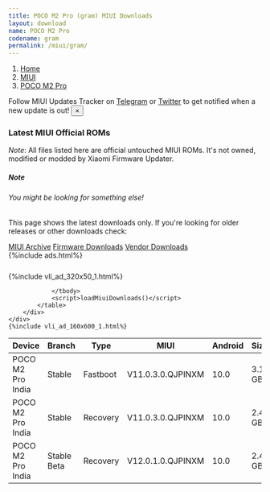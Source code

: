 ```yaml
---
title: POCO M2 Pro (gram) MIUI Downloads
layout: download
name: POCO M2 Pro
codename: gram
permalink: /miui/gram/
---
```

<nav aria-label="breadcrumb">
    <ol class="breadcrumb">
        <li class="breadcrumb-item"><a href="/">Home</a></li>
        <li class="breadcrumb-item"><a href="/miui/">MIUI</a></li>
        <li class="breadcrumb-item active" aria-current="page"><a href="/miui/gram/">POCO M2 Pro</a></li>
    </ol>
</nav>
<div class="alert alert-primary alert-dismissible fade show" role="alert">
    Follow MIUI Updates Tracker on <a href="https://t.me/MIUIUpdatesTracker" class="alert-link">Telegram</a>
     or <a href="https://twitter.com/MiFwUpdater" class="alert-link">Twitter</a> to get notified when a new update is out!
    <button type="button" class="close" data-dismiss="alert" aria-label="Close">
        <span aria-hidden="true">&times;</span>
    </button>
</div>

### Latest MIUI Official ROMs
*Note*: All files listed here are official untouched MIUI ROMs. It's not owned, modified or modded by Xiaomi Firmware Updater.
<div class="card">
  <div class="card-body">
    <h5 class="card-title">Note</h5>
    <h6 class="card-subtitle mb-2 text-muted">You might be looking for something else!</h6>
    <p class="card-text">This page shows the latest downloads only.
     If you're looking for older releases or other downloads check:</p>
    <a href="/archive/miui/gram/" class="card-link">MIUI Archive</a>
    <a href="/firmware/gram/" class="card-link">Firmware Downloads</a>
    <a href="/vendor/gram/" class="card-link">Vendor Downloads</a>
  </div>
</div>
{%include ads.html%}
<div class="row justify-content-center">
    <div class="col-10">
        <div class="table-responsive-md" style="margin-top: 25px;">
            {%include vli_ad_320x50_1.html%}
            <table id="miui" class="display dt-responsive nowrap compact table table-striped table-hover table-sm">
                <thead class="thead-dark">
                    <tr>
                        <th data-ref="device">Device</th>
                        <th data-ref="branch">Branch</th>
                        <th data-ref="type">Type</th>
                        <th data-ref="miui">MIUI</th>
                        <th data-ref="android">Android</th>
                        <th data-ref="size">Size</th>
                        <th data-ref="size">Date</th>
                        <th data-ref="link">Link</th>
                    </tr>
                </thead>
                <tbody>
                <tr><td>POCO M2 Pro India</td><td>Stable</td><td>Fastboot</td><td>V11.0.3.0.QJPINXM</td><td>10.0</td><td>3.1 GB</td><td>2020-07-07</td><td><a href="/miui/gram/stable/V11.0.3.0.QJPINXM/">Download</a></td></tr>
<tr><td>POCO M2 Pro India</td><td>Stable</td><td>Recovery</td><td>V11.0.3.0.QJPINXM</td><td>10.0</td><td>2.4 GB</td><td>2020-07-16</td><td><a href="/miui/gram/stable/V11.0.3.0.QJPINXM/">Download</a></td></tr>
<tr><td>POCO M2 Pro India</td><td>Stable Beta</td><td>Recovery</td><td>V12.0.1.0.QJPINXM</td><td>10.0</td><td>2.4 GB</td><td>2020-09-29</td><td><a href="/miui/gram/stable beta/V12.0.1.0.QJPINXM/">Download</a></td></tr>

                </tbody>
                <script>loadMiuiDownloads()</script>
            </table>
        </div>
    </div>
    {%include vli_ad_160x600_1.html%}
</div>
